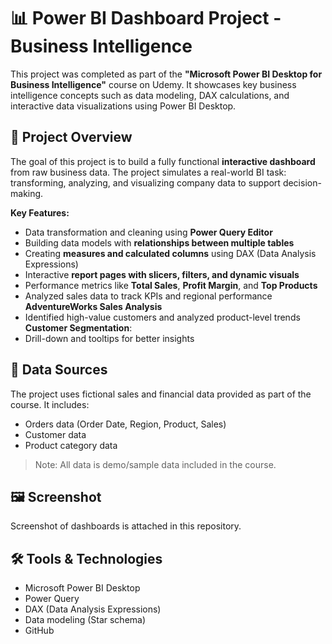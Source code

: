 # 📊 Power BI Dashboard Project - Business Intelligence

This project was completed as part of the **"Microsoft Power BI Desktop for Business Intelligence"** course on Udemy. It showcases key business intelligence concepts such as data modeling, DAX calculations, and interactive data visualizations using Power BI Desktop.

## 📌 Project Overview

The goal of this project is to build a fully functional **interactive dashboard** from raw business data. The project simulates a real-world BI task: transforming, analyzing, and visualizing company data to support decision-making.

**Key Features:**
- Data transformation and cleaning using **Power Query Editor**
- Building data models with **relationships between multiple tables**
- Creating **measures and calculated columns** using DAX (Data Analysis Expressions)
- Interactive **report pages with slicers, filters, and dynamic visuals**
- Performance metrics like **Total Sales**, **Profit Margin**, and **Top Products**
- Analyzed sales data to track KPIs and regional performance **AdventureWorks Sales Analysis**
- Identified high-value customers and analyzed product-level trends **Customer Segmentation**: 
- Drill-down and tooltips for better insights

## 📁 Data Sources

The project uses fictional sales and financial data provided as part of the course. It includes:
- Orders data (Order Date, Region, Product, Sales)
- Customer data
- Product category data

> Note: All data is demo/sample data included in the course.

## 🖼️ Screenshot

Screenshot of dashboards is attached in this repository.

## 🛠️ Tools & Technologies

- Microsoft Power BI Desktop
- Power Query
- DAX (Data Analysis Expressions)
- Data modeling (Star schema)
- GitHub
